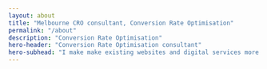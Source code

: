 ```yaml
---
layout: about
title: "Melbourne CRO consultant, Conversion Rate Optimisation"
permalink: "/about"
description: "Conversion Rate Optimisation"
hero-header: "Conversion Rate Optimisation consultant"
hero-subhead: "I make make existing websites and digital services more profitable, usable and delightful."
---
```

